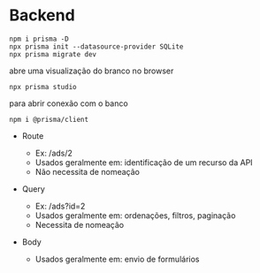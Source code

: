 # Backend

```
npm i prisma -D
npx prisma init --datasource-provider SQLite
npx prisma migrate dev
```

abre uma visualização do branco no browser

```
npx prisma studio
```

para abrir conexão com o banco

```
npm i @prisma/client
```

- Route

  - Ex: /ads/2
  - Usados geralmente em: identificação de um recurso da API
  - Não necessita de nomeação

- Query

  - Ex: /ads?id=2
  - Usados geralmente em: ordenações, filtros, paginação
  - Necessita de nomeação

- Body
  - Usados geralmente em: envio de formulários
